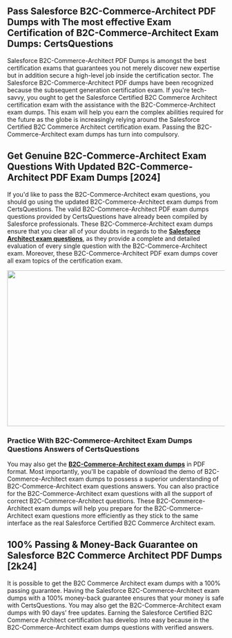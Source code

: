 <h2>Pass Salesforce B2C-Commerce-Architect PDF Dumps with The most effective Exam Certification of B2C-Commerce-Architect Exam Dumps: CertsQuestions</h2>
<p>Salesforce B2C-Commerce-Architect PDF Dumps is amongst the best certification exams that guarantees you not merely discover new expertise but in addition secure a high-level job inside the certification sector. The Salesforce B2C-Commerce-Architect PDF dumps have been recognized because the subsequent generation certification exam. If you're tech-savvy, you ought to get the Salesforce Certified B2C Commerce Architect certification exam with the assistance with the B2C-Commerce-Architect exam dumps. This exam will help you earn the complex abilities required for the future as the globe is increasingly relying around the Salesforce Certified B2C Commerce Architect certification exam. Passing the B2C-Commerce-Architect exam dumps has turn into compulsory.</p>
<h2>Get Genuine B2C-Commerce-Architect Exam Questions With Updated B2C-Commerce-Architect PDF Exam Dumps [2024]</h2>
<p>If you'd like to pass the B2C-Commerce-Architect exam questions, you should go using the updated B2C-Commerce-Architect exam dumps from CertsQuestions. The valid B2C-Commerce-Architect PDF exam dumps questions provided by CertsQuestions have already been compiled by Salesforce professionals. These B2C-Commerce-Architect exam dumps ensure that you clear all of your doubts in regards to the <strong><a href="https://www.certsquestions.com/salesforce-architect-certification.html">Salesforce Architect exam questions</a></strong>, as they provide a complete and detailed evaluation of every single question with the B2C-Commerce-Architect exam. Moreover, these B2C-Commerce-Architect PDF exam dumps cover all exam topics of the certification exam.</p>
<p><img style="display: block; margin-left: auto; margin-right: auto;" src="https://i.imgur.com/53zZ4Bb.png" alt="" width="720" height="360" /></p>
<h3>Practice With B2C-Commerce-Architect Exam Dumps Questions Answers of CertsQuestions</h3>
<p>You may also get the <a href="https://www.certsquestions.com/B2C-Commerce-Architect-pdf-dumps.html"><strong>B2C-Commerce-Architect exam dumps</strong></a> in PDF format. Most importantly, you'll be capable of download the demo of B2C-Commerce-Architect exam dumps to possess a superior understanding of B2C-Commerce-Architect exam questions answers. You can also practice for the B2C-Commerce-Architect exam questions with all the support of correct B2C-Commerce-Architect questions. These B2C-Commerce-Architect exam dumps will help you prepare for the B2C-Commerce-Architect exam questions more efficiently as they stick to the same interface as the real Salesforce Certified B2C Commerce Architect exam.</p>
<h2>100% Passing &amp; Money-Back Guarantee on Salesforce B2C Commerce Architect PDF Dumps [2k24]</h2>
<p>It is possible to get the B2C Commerce Architect exam dumps with a 100% passing guarantee. Having the Salesforce B2C-Commerce-Architect exam dumps with a 100% money-back guarantee ensures that your money is safe with CertsQuestions. You may also get the B2C-Commerce-Architect exam dumps with 90 days&rsquo; free updates. Earning the Salesforce Certified B2C Commerce Architect certification has develop into easy because in the B2C-Commerce-Architect exam dumps questions with verified answers.</p>
